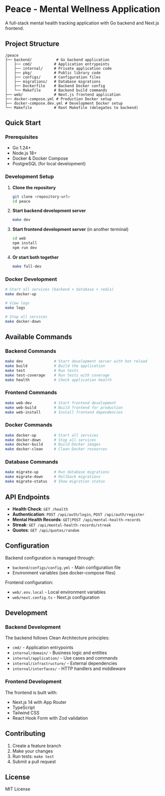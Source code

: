 # Peace - Mental Wellness Application

A full-stack mental health tracking application with Go backend and Next.js frontend.

## Project Structure

```
/peace
├── backend/           # Go backend application
│   ├── cmd/          # Application entrypoints
│   ├── internal/     # Private application code
│   ├── pkg/          # Public library code
│   ├── configs/      # Configuration files
│   ├── migrations/   # Database migrations
│   ├── Dockerfile    # Backend Docker config
│   └── Makefile      # Backend build commands
├── web/              # Next.js frontend application
├── docker-compose.yml # Production Docker setup
├── docker-compose.dev.yml # Development Docker setup
└── Makefile          # Root Makefile (delegates to backend)
```

## Quick Start

### Prerequisites
- Go 1.24+
- Node.js 18+
- Docker & Docker Compose
- PostgreSQL (for local development)

### Development Setup

1. **Clone the repository**
   ```bash
   git clone <repository-url>
   cd peace
   ```

2. **Start backend development server**
   ```bash
   make dev
   ```

3. **Start frontend development server** (in another terminal)
   ```bash
   cd web
   npm install
   npm run dev
   ```

4. **Or start both together**
   ```bash
   make full-dev
   ```

### Docker Development

```bash
# Start all services (backend + database + redis)
make docker-up

# View logs
make logs

# Stop all services
make docker-down
```

## Available Commands

### Backend Commands
```bash
make dev              # Start development server with hot reload
make build            # Build the application
make test             # Run tests
make test-coverage    # Run tests with coverage
make health           # Check application health
```

### Frontend Commands
```bash
make web-dev          # Start frontend development
make web-build        # Build frontend for production
make web-install      # Install frontend dependencies
```

### Docker Commands
```bash
make docker-up        # Start all services
make docker-down      # Stop all services
make docker-build     # Build Docker images
make docker-clean     # Clean Docker resources
```

### Database Commands
```bash
make migrate-up       # Run database migrations
make migrate-down     # Rollback migrations
make migrate-status   # Show migration status
```

## API Endpoints

- **Health Check**: `GET /health`
- **Authentication**: `POST /api/auth/login`, `POST /api/auth/register`
- **Mental Health Records**: `GET|POST /api/mental-health-records`
- **Streak**: `GET /api/mental-health-records/streak`
- **Quotes**: `GET /api/quotes/random`

## Configuration

Backend configuration is managed through:
- `backend/configs/config.yml` - Main configuration file
- Environment variables (see docker-compose files)

Frontend configuration:
- `web/.env.local` - Local environment variables
- `web/next.config.ts` - Next.js configuration

## Development

### Backend Development
The backend follows Clean Architecture principles:
- `cmd/` - Application entrypoints
- `internal/domain/` - Business logic and entities
- `internal/application/` - Use cases and commands
- `internal/infrastructure/` - External dependencies
- `internal/interfaces/` - HTTP handlers and middleware

### Frontend Development
The frontend is built with:
- Next.js 14 with App Router
- TypeScript
- Tailwind CSS
- React Hook Form with Zod validation

## Contributing

1. Create a feature branch
2. Make your changes
3. Run tests: `make test`
4. Submit a pull request

## License

MIT License
